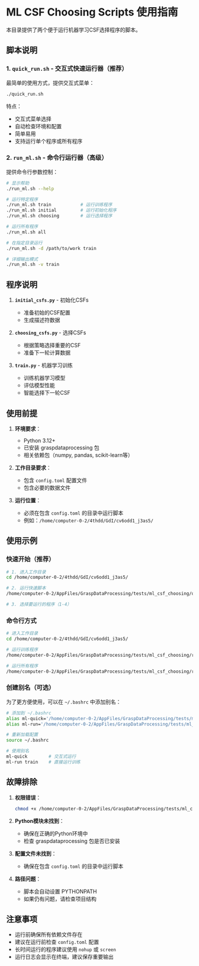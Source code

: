 # ML CSF Choosing Scripts 使用指南

本目录提供了两个便于运行机器学习CSF选择程序的脚本。

## 脚本说明

### 1. `quick_run.sh` - 交互式快速运行器（推荐）

最简单的使用方式，提供交互式菜单：

```bash
./quick_run.sh
```

特点：
- 交互式菜单选择
- 自动检查环境和配置
- 简单易用
- 支持运行单个程序或所有程序

### 2. `run_ml.sh` - 命令行运行器（高级）

提供命令行参数控制：

```bash
# 显示帮助
./run_ml.sh --help

# 运行特定程序
./run_ml.sh train           # 运行训练程序
./run_ml.sh initial         # 运行初始化程序
./run_ml.sh choosing        # 运行选择程序

# 运行所有程序
./run_ml.sh all

# 在指定目录运行
./run_ml.sh -d /path/to/work train

# 详细输出模式
./run_ml.sh -v train
```

## 程序说明

1. **`initial_csfs.py`** - 初始化CSFs
   - 准备初始的CSF配置
   - 生成描述符数据

2. **`choosing_csfs.py`** - 选择CSFs
   - 根据策略选择重要的CSF
   - 准备下一轮计算数据

3. **`train.py`** - 机器学习训练
   - 训练机器学习模型
   - 评估模型性能
   - 智能选择下一轮CSF

## 使用前提

1. **环境要求**：
   - Python 3.12+
   - 已安装 graspdataprocessing 包
   - 相关依赖包（numpy, pandas, scikit-learn等）

2. **工作目录要求**：
   - 包含 `config.toml` 配置文件
   - 包含必要的数据文件

3. **运行位置**：
   - 必须在包含 `config.toml` 的目录中运行脚本
   - 例如：`/home/computer-0-2/4thdd/GdI/cv6odd1_j3as5/`

## 使用示例

### 快速开始（推荐）

```bash
# 1. 进入工作目录
cd /home/computer-0-2/4thdd/GdI/cv6odd1_j3as5/

# 2. 运行快速脚本
/home/computer-0-2/AppFiles/GraspDataProcessing/tests/ml_csf_choosing/quick_run.sh

# 3. 选择要运行的程序（1-4）
```

### 命令行方式

```bash
# 进入工作目录
cd /home/computer-0-2/4thdd/GdI/cv6odd1_j3as5/

# 运行训练程序
/home/computer-0-2/AppFiles/GraspDataProcessing/tests/ml_csf_choosing/run_ml.sh train

# 运行所有程序
/home/computer-0-2/AppFiles/GraspDataProcessing/tests/ml_csf_choosing/run_ml.sh all
```

### 创建别名（可选）

为了更方便使用，可以在 `~/.bashrc` 中添加别名：

```bash
# 添加到 ~/.bashrc
alias ml-quick='/home/computer-0-2/AppFiles/GraspDataProcessing/tests/ml_csf_choosing/quick_run.sh'
alias ml-run='/home/computer-0-2/AppFiles/GraspDataProcessing/tests/ml_csf_choosing/run_ml.sh'

# 重新加载配置
source ~/.bashrc

# 使用别名
ml-quick        # 交互式运行
ml-run train    # 直接运行训练
```

## 故障排除

1. **权限错误**：
   ```bash
   chmod +x /home/computer-0-2/AppFiles/GraspDataProcessing/tests/ml_csf_choosing/*.sh
   ```

2. **Python模块未找到**：
   - 确保在正确的Python环境中
   - 检查 graspdataprocessing 包是否已安装

3. **配置文件未找到**：
   - 确保在包含 `config.toml` 的目录中运行脚本

4. **路径问题**：
   - 脚本会自动设置 PYTHONPATH
   - 如果仍有问题，请检查项目结构

## 注意事项

- 运行前确保所有依赖文件存在
- 建议在运行前检查 `config.toml` 配置
- 长时间运行的程序建议使用 `nohup` 或 `screen`
- 运行日志会显示在终端，建议保存重要输出
